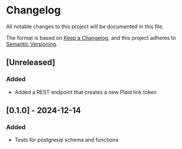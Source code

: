 # Changelog
All notable changes to this project will be documented in this file.

The format is based on [Keep a Changelog](https://keepachangelog.com/en/1.0.0/),
and this project adheres to [Semantic Versioning](https://semver.org/spec/v2.0.0.html).

## [Unreleased]
### Added
- Added a REST endpoint that creates a new Plaid link token

## [0.1.0] - 2024-12-14
### Added
- Tests for postgresql schema and functions

[0.0.0]: https://github.com/penny-vault/pv-api/releases/tag/v0.1.0

